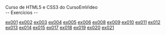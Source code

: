Curso de HTML5 e CSS3 do CursoEmVideo <br>
 -- Exercícios --

  <a href="https://orlugro.github.io/html-css/exercicios/ex001/index.html">ex001</a>
  <a href="https://orlugro.github.io/html-css/exercicios/ex002/index.html"  target="_blank">ex002</a>
  <a href="https://orlugro.github.io/html-css/exercicios/ex003/index.html"  target="_blank">ex003</a>
  <a href="https://orlugro.github.io/html-css/exercicios/ex004/index.html"  target="_blank">ex004</a>
  <a href="https://orlugro.github.io/html-css/exercicios/ex005/index.html"  target="_blank">ex005</a>
  <a href="https://orlugro.github.io/html-css/exercicios/ex006/index.html"  target="_blank">ex006</a>
  <a href="https://orlugro.github.io/html-css/exercicios/ex008/index.html"  target="_blank">ex008</a>
  <a href="https://orlugro.github.io/html-css/exercicios/ex009/index.html"  target="_blank">ex009</a>
  <a href="https://orlugro.github.io/html-css/exercicios/ex010/index.html"  target="_blank">ex010</a>
  <a href="https://orlugro.github.io/html-css/exercicios/ex011/index.html"  target="_blank">ex011</a>
  <a href="https://orlugro.github.io/html-css/exercicios/ex012/index.html"  target="_blank">ex012</a>
  <a href="https://orlugro.github.io/html-css/exercicios/ex013/index.html"  target="_blank">ex013</a>
  <a href="https://orlugro.github.io/html-css/exercicios/ex014/index.html"  target="_blank">ex014</a>
  <a href="https://orlugro.github.io/html-css/exercicios/ex015/index.html"  target="_blank">ex015</a>
  <a href="https://orlugro.github.io/html-css/exercicios/ex017/index.html"  target="_blank">ex017</a>
  <a href="https://orlugro.github.io/html-css/exercicios/ex018/index.html"  target="_blank">ex018</a>
  <a href="https://orlugro.github.io/html-css/exercicios/ex019/index.html"  target="_blank">ex019</a>
  <a href="https://orlugro.github.io/html-css/exercicios/ex020/index.html"  target="_blank">ex020</a>
  <a href="https://orlugro.github.io/html-css/exercicios/ex021/index.html"  target="_blank">ex021</a>